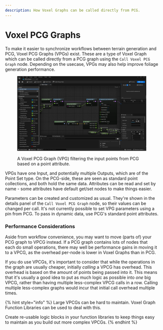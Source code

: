 ```yaml
---
description: How Voxel Graphs can be called directly from PCG.
---
```


# Voxel PCG Graphs

To make it easier to synchronize workflows between terrain generation and PCG, Voxel PCG Graphs (VPGs) exist. These are a type of Voxel Graph which can be called directly from a PCG graph using the `Call Voxel PCG Graph` node. Depending on the usecase, VPGs may also help improve foliage generation performance.

<figure><img src="../../.gitbook/assets/image (8).png" alt=""><figcaption><p>A Voxel PCG Graph (VPG) filtering the input points from PCG based on a point attribute.</p></figcaption></figure>

VPGs have one Input, and potentially multiple Outputs, which are of the Point Set type. On the PCG-side, these are seen as standard point collections, and both hold the same data. Attributes can be read and set by name - some attributes have default get/set nodes to make things easier.

Parameters can be created and customized as usual. They're shown in the details panel of the `Call Voxel PCG Graph` node, so their values can be changed per call. It's not currently possible to set VPG parameters using a pin from PCG. To pass in dynamic data, use PCG's standard point attributes.

### Performance Considerations

Aside from workflow convenience, you may want to move (parts of) your PCG graph to VPCG instead. If a PCG graph contains lots of nodes that each do small operations, there may well be performance gains in moving it to a VPCG, as the overhead per-node is lower in Voxel Graphs than in PCG.

If you do use VPCGs, it's important to consider that while the operations in the graph are usually cheaper, initially _calling_ a VPCG has overhead. This overhead is based on the amount of points being passed into it. This means that it's usually a good idea to put as much logic as possible into _one_ big VPCG, rather than having multiple less-complex VPCG calls in a row. Calling multiple less-complex graphs would incur that initial call overhead multiple times.

{% hint style="info" %}
Large VPCGs can be hard to maintain. Voxel Graph Function Libraries can be used to deal with this.

Create re-usable logic blocks in your function libraries to keep things easy to maintain as you build out more complex VPCGs.
{% endhint %}
